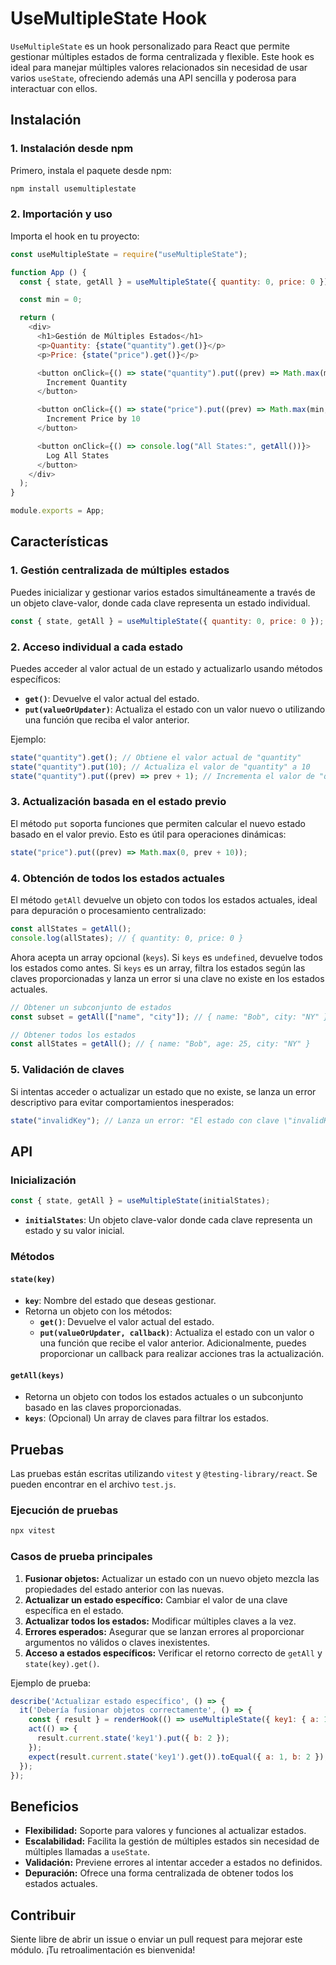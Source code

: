 # UseMultipleState Hook

`UseMultipleState` es un hook personalizado para React que permite gestionar múltiples estados de forma centralizada y
flexible. Este hook es ideal para manejar múltiples valores relacionados sin necesidad de usar varios `useState`,
ofreciendo además una API sencilla y poderosa para interactuar con ellos.

## Instalación

### 1. Instalación desde npm

Primero, instala el paquete desde npm:

```bash
npm install usemultiplestate
```

### 2. Importación y uso

Importa el hook en tu proyecto:

```javascript
const useMultipleState = require("useMultipleState");

function App () {
  const { state, getAll } = useMultipleState({ quantity: 0, price: 0 });

  const min = 0;

  return (
    <div>
      <h1>Gestión de Múltiples Estados</h1>
      <p>Quantity: {state("quantity").get()}</p>
      <p>Price: {state("price").get()}</p>

      <button onClick={() => state("quantity").put((prev) => Math.max(min, prev + 1))}>
        Increment Quantity
      </button>

      <button onClick={() => state("price").put((prev) => Math.max(min, prev + 10))}>
        Increment Price by 10
      </button>

      <button onClick={() => console.log("All States:", getAll())}>
        Log All States
      </button>
    </div>
  );
}

module.exports = App;
```

## Características

### 1. Gestión centralizada de múltiples estados

Puedes inicializar y gestionar varios estados simultáneamente a través de un objeto clave-valor, donde cada clave
representa un estado individual.

```javascript
const { state, getAll } = useMultipleState({ quantity: 0, price: 0 });
```

### 2. Acceso individual a cada estado

Puedes acceder al valor actual de un estado y actualizarlo usando métodos específicos:

- **`get()`**: Devuelve el valor actual del estado.
- **`put(valueOrUpdater)`**: Actualiza el estado con un valor nuevo o utilizando una función que reciba el valor
  anterior.

Ejemplo:

```javascript
state("quantity").get(); // Obtiene el valor actual de "quantity"
state("quantity").put(10); // Actualiza el valor de "quantity" a 10
state("quantity").put((prev) => prev + 1); // Incrementa el valor de "quantity" en 1
```

### 3. Actualización basada en el estado previo

El método `put` soporta funciones que permiten calcular el nuevo estado basado en el valor previo. Esto es útil para
operaciones dinámicas:

```javascript
state("price").put((prev) => Math.max(0, prev + 10));
```

### 4. Obtención de todos los estados actuales

El método `getAll` devuelve un objeto con todos los estados actuales, ideal para depuración o procesamiento
centralizado:

```javascript
const allStates = getAll();
console.log(allStates); // { quantity: 0, price: 0 }
```

Ahora acepta un array opcional (`keys`).
Si `keys` es `undefined`, devuelve todos los estados como antes.
Si `keys` es un array, filtra los estados según las claves proporcionadas y lanza un error si una clave no existe en los
estados actuales.

```javascript
// Obtener un subconjunto de estados
const subset = getAll(["name", "city"]); // { name: "Bob", city: "NY" }

// Obtener todos los estados
const allStates = getAll(); // { name: "Bob", age: 25, city: "NY" }
```

### 5. Validación de claves

Si intentas acceder o actualizar un estado que no existe, se lanza un error descriptivo para evitar comportamientos
inesperados:

```javascript
state("invalidKey"); // Lanza un error: "El estado con clave \"invalidKey\" no existe."
```

## API

### Inicialización

```javascript
const { state, getAll } = useMultipleState(initialStates);
```

- **`initialStates`**: Un objeto clave-valor donde cada clave representa un estado y su valor inicial.

### Métodos

#### `state(key)`

- **`key`**: Nombre del estado que deseas gestionar.
- Retorna un objeto con los métodos:
    - **`get()`**: Devuelve el valor actual del estado.
    - **`put(valueOrUpdater, callback)`**: Actualiza el estado con un valor o una función que recibe el valor anterior.
      Adicionalmente, puedes proporcionar un callback para realizar acciones tras la actualización.

#### `getAll(keys)`

- Retorna un objeto con todos los estados actuales o un subconjunto basado en las claves proporcionadas.
- **`keys`**: (Opcional) Un array de claves para filtrar los estados.

## Pruebas

Las pruebas están escritas utilizando `vitest` y `@testing-library/react`. Se pueden encontrar en el archivo `test.js`.

### Ejecución de pruebas

```bash
npx vitest
```

### Casos de prueba principales

1. **Fusionar objetos:** Actualizar un estado con un nuevo objeto mezcla las propiedades del estado anterior con las
   nuevas.
2. **Actualizar un estado específico:** Cambiar el valor de una clave específica en el estado.
3. **Actualizar todos los estados:** Modificar múltiples claves a la vez.
4. **Errores esperados:** Asegurar que se lanzan errores al proporcionar argumentos no válidos o claves inexistentes.
5. **Acceso a estados específicos:** Verificar el retorno correcto de `getAll` y `state(key).get()`.

Ejemplo de prueba:

```javascript
describe('Actualizar estado específico', () => {
  it('Debería fusionar objetos correctamente', () => {
    const { result } = renderHook(() => useMultipleState({ key1: { a: 1 }, key2: 42 }));
    act(() => {
      result.current.state('key1').put({ b: 2 });
    });
    expect(result.current.state('key1').get()).toEqual({ a: 1, b: 2 });
  });
});
```

## Beneficios

- **Flexibilidad:** Soporte para valores y funciones al actualizar estados.
- **Escalabilidad:** Facilita la gestión de múltiples estados sin necesidad de múltiples llamadas a `useState`.
- **Validación:** Previene errores al intentar acceder a estados no definidos.
- **Depuración:** Ofrece una forma centralizada de obtener todos los estados actuales.

## Contribuir

Siente libre de abrir un issue o enviar un pull request para mejorar este módulo. ¡Tu retroalimentación es bienvenida!

